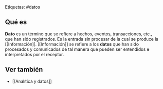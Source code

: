 Etiquetas: #datos 

## Qué es
**Dato** es un término que se refiere a hechos, eventos, transacciones, etc., que han sido registrados. Es la entrada sin procesar de la cual se produce la [[Información]]. [[Información]] se refiere a los **datos** que han sido procesados y comunicados de tal manera que pueden ser entendidos e interpretados por el receptor.

## Ver también
- [[Analítica y datos]] 